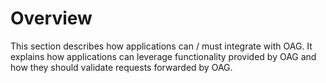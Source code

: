 # Overview

This section describes how applications can / must integrate with OAG. It explains how applications can leverage functionality provided by OAG and how they should validate requests forwarded by OAG.